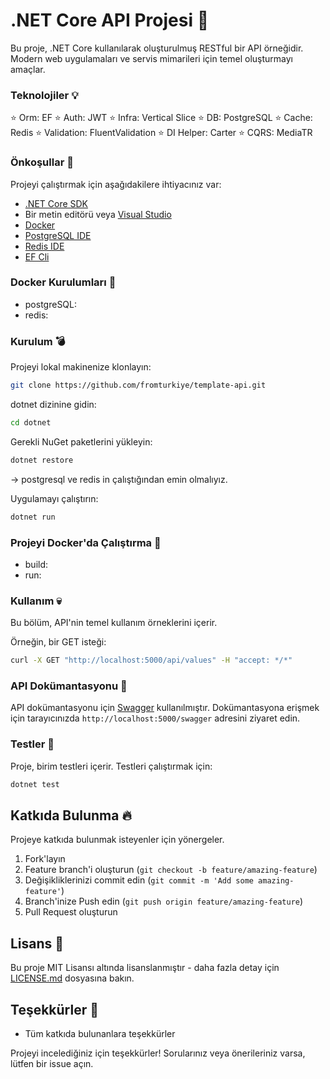 
# .NET Core API Projesi :loudspeaker:

Bu proje, .NET Core kullanılarak oluşturulmuş RESTful bir API örneğidir. Modern web uygulamaları ve servis mimarileri için temel oluşturmayı amaçlar.

### Teknolojiler :bulb:
:star: Orm: EF
:star: Auth: JWT
:star: Infra: Vertical Slice
:star: DB: PostgreSQL
:star: Cache: Redis
:star: Validation: FluentValidation
:star: DI Helper: Carter
:star: CQRS: MediaTR

### Önkoşullar :paperclip:

Projeyi çalıştırmak için aşağıdakilere ihtiyacınız var:

- [.NET Core SDK](https://dotnet.microsoft.com/download)
- Bir metin editörü veya [Visual Studio](https://visualstudio.microsoft.com)
- [Docker](https://www.docker.com/products/docker-desktop/)
- [PostgreSQL IDE](https://www.pgadmin.org/)
- [Redis IDE](https://goanother.com/)
- [EF Cli](https://learn.microsoft.com/en-us/ef/core/cli/dotnet)

### Docker Kurulumları :whale:
- postgreSQL:
- redis:

### Kurulum :bomb:

Projeyi lokal makinenize klonlayın:

```bash
git clone https://github.com/fromturkiye/template-api.git
```

dotnet dizinine gidin:

```bash
cd dotnet
```

Gerekli NuGet paketlerini yükleyin:

```bash
dotnet restore
```
-> postgresql ve redis in çalıştığından emin olmalıyız.

Uygulamayı çalıştırın:

```bash
dotnet run
```

### Projeyi Docker'da Çalıştırma :whale:
- build:
- run:

### Kullanım :skull:

Bu bölüm, API'nin temel kullanım örneklerini içerir.

Örneğin, bir GET isteği:

```bash
curl -X GET "http://localhost:5000/api/values" -H "accept: */*"
```


### API Dokümantasyonu :thought_balloon:

API dokümantasyonu için [Swagger](https://swagger.io) kullanılmıştır. Dokümantasyona erişmek için tarayıcınızda `http://localhost:5000/swagger` adresini ziyaret edin.

### Testler :hankey:

Proje, birim testleri içerir. Testleri çalıştırmak için:

```bash
dotnet test
```

## Katkıda Bulunma :fire:

Projeye katkıda bulunmak isteyenler için yönergeler.

1. Fork'layın
2. Feature branch'i oluşturun (`git checkout -b feature/amazing-feature`)
3. Değişikliklerinizi commit edin (`git commit -m 'Add some amazing-feature'`)
4. Branch'inize Push edin (`git push origin feature/amazing-feature`)
5. Pull Request oluşturun

## Lisans :page_facing_up:

Bu proje MIT Lisansı altında lisanslanmıştır - daha fazla detay için [LICENSE.md](https://github.com/fromturkiye/template-api/blob/master/LICENSE) dosyasına bakın.

## Teşekkürler :pray:
- Tüm katkıda bulunanlara teşekkürler

Projeyi incelediğiniz için teşekkürler! Sorularınız veya önerileriniz varsa, lütfen bir issue açın.

